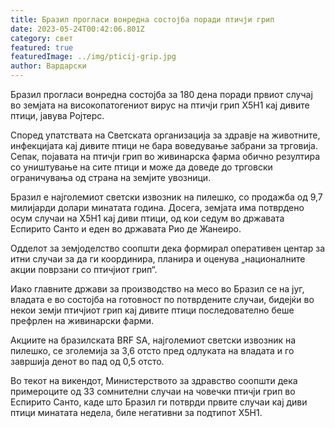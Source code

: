 ```yaml
---
title: Бразил прогласи вонредна состојба поради птичји грип
date: 2023-05-24T00:42:06.801Z
category: свет
featured: true
featuredImage: ../img/pticij-grip.jpg
author: Вардарски
---
```

Бразил прогласи вонредна состојба за 180 дена поради првиот случај во земјата на високопатогениот вирус на птичји грип Х5Н1 кај дивите птици, јавува Ројтерс.

Според упатствата на Светската организација за здравје на животните, инфекцијата кај дивите птици не бара воведување забрани за трговија. Сепак, појавата на птичји грип во живинарска фарма обично резултира со уништување на сите птици и може да доведе до трговски ограничувања од страна на земјите увозници.

Бразил е најголемиот светски извозник на пилешко, со продажба од 9,7 милијарди долари минатата година. Досега, земјата има потврдено осум случаи на Х5Н1 кај диви птици, од кои седум во државата Еспирито Санто и еден во државата Рио де Жанеиро.

Одделот за земјоделство соопшти дека формирал оперативен центар за итни случаи за да ги координира, планира и оценува „националните акции поврзани со птичјиот грип“.

Иако главните држави за производство на месо во Бразил се на југ, владата е во состојба на готовност по потврдените случаи, бидејќи во некои земји птичјиот грип кај дивите птици последователно беше префрлен на живинарски фарми.

Акциите на бразилската BRF SA, најголемиот светски извозник на пилешко, се зголемија за 3,6 отсто пред одлуката на владата и го завршија денот во пад од 0,5 отсто.

Во текот на викендот, Министерството за здравство соопшти дека примероците од 33 сомнителни случаи на човечки птичји грип во Еспирито Санто, каде што Бразил ги потврди првите случаи кај диви птици минатата недела, биле негативни за подтипот Х5Н1.